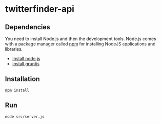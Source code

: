 # twitterfinder-api

## Dependencies

You need to install Node.js and then the development tools. Node.js comes with a package manager called [npm](http://npmjs.org) for installing NodeJS applications and libraries.

* [Install node.js](http://nodejs.org/download/)
* [Install gruntjs](http://gruntjs.com/)

## Installation

`npm install`

## Run

`node src/server.js`
